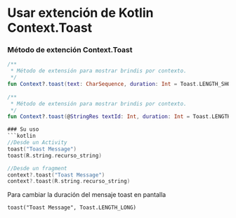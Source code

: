 # Usar extención de Kotlin Context.Toast


### Método de extención Context.Toast
```kotlin
/**
 * Método de extensión para mostrar brindis por contexto.
 */
fun Context?.toast(text: CharSequence, duration: Int = Toast.LENGTH_SHORT) = this?.let { Toast.makeText(it, text, duration).show() }
 
/**
 * Método de extensión para mostrar brindis por contexto.
 */
fun Context?.toast(@StringRes textId: Int, duration: Int = Toast.LENGTH_SHORT) = this?.let { Toast.makeText(it, textId, duration).show() }```

### Su uso
```kotlin
//Desde un Activity
toast("Toast Message")
toast(R.string.recurso_string)

//Desde un fragment
context?.toast("Toast Message")
context?.toast(R.string.recurso_string)
```

Para cambiar la duración del mensaje toast en pantalla
```
toast("Toast Message", Toast.LENGTH_LONG)
```
